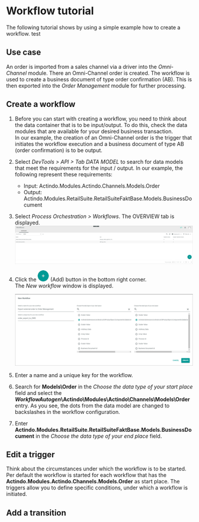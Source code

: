 # Workflow tutorial

The following tutorial shows by using a simple example how to create a workflow.
test

## Use case

An order is imported from a sales channel via a driver into the *Omni-Channel* module. There an Omni-Channel order is created. The workflow is used to create a business document of type order confirmation (AB). This is then exported into the *Order Management* module for further processing. 

## Create a workflow

1. Before you can start with creating a workflow, you need to think about the data container that is to be input/output. To do this, check the data modules that are available for your desired business transaction.  
    In our example, the creation of an Omni-Channel order is the trigger that initiates the workflow execution and a business document of type AB (order confirmation) is to be output.

2. Select *DevTools > API > Tab DATA MODEL* to search for data models that meet the requirements for the input / output. In our example, the following represent these requirements:
    - Input: Actindo.Modules.Actindo.Channels.Models.Order
    - Output: Actindo.Modules.RetailSuite.RetailSuiteFaktBase.Models.BusinessDocument

3. Select *Process Orchestration > Workflows*.
    The OVERVIEW tab is displayed.
        ![Workflows](../../Assets/Screenshots/ActindoWorkFlow/Workflows/Workflows.png "[Workflows]")

4. Click the ![Add](../../Assets/Icons/Plus01.png "[Add]") (Add) button in the bottom right corner.   
    The *New workflow* window is displayed.

    ![New workflow](../../Assets/Screenshots/ActindoWorkFlow/Workflows/NewWorkflow.png "[New workflow]")

5. Enter a name and a unique key for the workflow.

6. Search for **Models\Order** in the *Choose the data type of your start place* field and select the **___WorkflowAutogen___\Actindo\Modules\Actindo\Channels\Models\Order** entry. As you see, the dots from the data model are changed to backslashes in the workflow configuration.


7. Enter **Actindo.Modules.RetailSuite.RetailSuiteFaktBase.Models.BusinessDocument** in the *Choose the data type of your end place* field.





## Edit a trigger

Think about the circumstances under which the workflow is to be started. Per default the workflow is started for each workflow that has the **Actindo.Modules.Actindo.Channels.Models.Order** as start place.
The triggers allow you to define specific conditions, under which a workflow is initiated.


## Add a transition

